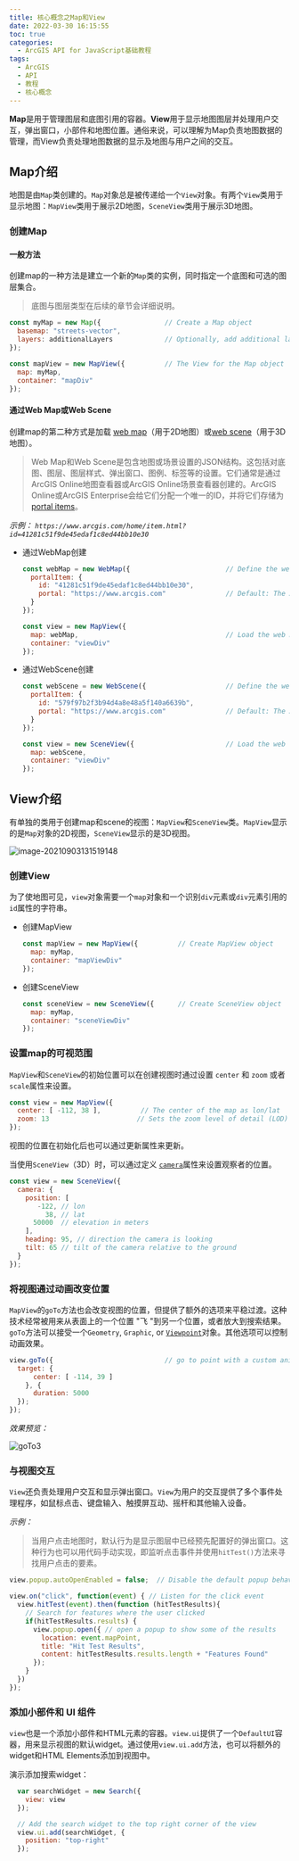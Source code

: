 ```yaml
---
title: 核心概念之Map和View
date: 2022-03-30 16:15:55
toc: true
categories:
  - ArcGIS API for JavaScript基础教程 
tags:
  - ArcGIS
  - API
  - 教程
  - 核心概念
---
```


**Map**是用于管理图层和底图引用的容器。**View**用于显示地图图层并处理用户交互，弹出窗口，小部件和地图位置。通俗来说，可以理解为Map负责地图数据的管理，而View负责处理地图数据的显示及地图与用户之间的交互。

<!-- more -->

## Map介绍

地图是由`Map`类创建的。`Map`对象总是被传递给一个`View`对象。有两个`View`类用于显示地图：`MapView`类用于展示2D地图，`SceneView`类用于展示3D地图。

### 创建Map

#### 一般方法

创建map的一种方法是建立一个新的`Map`类的实例，同时指定一个底图和可选的图层集合。

> 底图与图层类型在后续的章节会详细说明。

```js
const myMap = new Map({                // Create a Map object
  basemap: "streets-vector",
  layers: additionalLayers             // Optionally, add additional layers collection
});

const mapView = new MapView({          // The View for the Map object
  map: myMap,
  container: "mapDiv"
});
```

#### 通过Web Map或Web Scene

创建map的第二种方式是加载 [web map](https://developers.arcgis.com/documentation/core-concepts/web-maps/)（用于2D地图）或[web scene](https://developers.arcgis.com/documentation/core-concepts/web-scenes/)（用于3D地图）。

> Web Map和Web Scene是包含地图或场景设置的JSON结构。这包括对底图、图层、图层样式、弹出窗口、图例、标签等的设置。它们通常是通过ArcGIS Online地图查看器或ArcGIS Online场景查看器创建的。ArcGIS Online或ArcGIS Enterprise会给它们分配一个唯一的ID，并将它们存储为[portal items](https://developers.arcgis.com/javascript/latest/api-reference/esri-portal-PortalItem.html)。

*示例：*
*`https://www.arcgis.com/home/item.html?id=41281c51f9de45edaf1c8ed44bb10e30`*

- 通过WebMap创建

  ```js
  const webMap = new WebMap({                        // Define the web map reference
    portalItem: {
      id: "41281c51f9de45edaf1c8ed44bb10e30",
      portal: "https://www.arcgis.com"               // Default: The ArcGIS Online Portal
    }
  });
  
  const view = new MapView({
    map: webMap,                                     // Load the web map
    container: "viewDiv"
  });
  ```

- 通过WebScene创建

  ```js
  const webScene = new WebScene({                    // Define the web scene reference
    portalItem: {
      id: "579f97b2f3b94d4a8e48a5f140a6639b",
      portal: "https://www.arcgis.com"               // Default: The ArcGIS Online Portal
    }
  });
  
  const view = new SceneView({                       // Load the web scene
    map: webScene,
    container: "viewDiv"
  });
  ```

## View介绍

有单独的类用于创建map和scene的视图：`MapView`和`SceneView`类。`MapView`显示的是`Map`对象的2D视图，`SceneView`显示的是3D视图。

![image-20210903131519148](https://cdn.jsdelivr.net/gh/CoolGIS/img-repo/img/image-20210903131519148.png)

### 创建View

为了使地图可见，`view`对象需要一个`map`对象和一个识别`div`元素或`div`元素引用的`id`属性的字符串。

- 创建MapView

  ```js
  const mapView = new MapView({          // Create MapView object
    map: myMap,
    container: "mapViewDiv"
  });
  ```

- 创建SceneView

  ```js
  const sceneView = new SceneView({      // Create SceneView object
    map: myMap,
    container: "sceneViewDiv"
  });
  ```

### 设置map的可视范围

`MapView`和`SceneView`的初始位置可以在创建视图时通过设置 `center` 和 `zoom` 或者 `scale`属性来设置。

```js
const view = new MapView({
  center: [ -112, 38 ],          // The center of the map as lon/lat
  zoom: 13                      // Sets the zoom level of detail (LOD) to 13
});
```

视图的位置在初始化后也可以通过更新属性来更新。

当使用`SceneView`（3D）时，可以通过定义 [`camera`](https://developers.arcgis.com/javascript/latest/api-reference/esri-views-SceneView.html#camera)属性来设置观察者的位置。

```js
const view = new SceneView({
  camera: {
    position: [
       -122, // lon
         38, // lat
      50000  // elevation in meters
    ],
    heading: 95, // direction the camera is looking
    tilt: 65 // tilt of the camera relative to the ground
  }
});
```

### 将视图通过动画改变位置
`MapView`的`goTo`方法也会改变视图的位置，但提供了额外的选项来平稳过渡。这种技术经常被用来从表面上的一个位置 "飞 "到另一个位置，或者放大到搜索结果。
`goTo`方法可以接受一个`Geometry`, `Graphic`, or [`Viewpoint`](https://developers.arcgis.com/javascript/latest/api-reference/esri-Viewpoint.html)对象。其他选项可以控制动画效果。

```js
view.goTo({                            // go to point with a custom animation duration
  target: {
      center: [ -114, 39 ]
    }, {
      duration: 5000
  });
});
```

*效果预览：*

![goTo3](https://cdn.jsdelivr.net/gh/CoolGIS/img-repo/img/goTo3.webp)

### 与视图交互

`View`还负责处理用户交互和显示弹出窗口。`View`为用户的交互提供了多个事件处理程序，如鼠标点击、键盘输入、触摸屏互动、摇杆和其他输入设备。

*示例：*

> 当用户点击地图时，默认行为是显示图层中已经预先配置好的弹出窗口。这种行为也可以用代码手动实现，即监听点击事件并使用`hitTest()`方法来寻找用户点击的要素。

```js
view.popup.autoOpenEnabled = false;  // Disable the default popup behavior

view.on("click", function(event) { // Listen for the click event
  view.hitTest(event).then(function (hitTestResults){ 
    // Search for features where the user clicked
    if(hitTestResults.results) {
      view.popup.open({ // open a popup to show some of the results
        location: event.mapPoint,
        title: "Hit Test Results",
        content: hitTestResults.results.length + "Features Found"
      });
    }
  })
});
```

### 添加小部件和 UI 组件

`view`也是一个添加小部件和HTML元素的容器。`view.ui`提供了一个`DefaultUI`容器，用来显示视图的默认widget。通过使用`view.ui.add`方法，也可以将额外的widget和HTML Elements添加到视图中。

演示添加搜索widget：

```js
  var searchWidget = new Search({
    view: view
  });

  // Add the search widget to the top right corner of the view
  view.ui.add(searchWidget, {
    position: "top-right"
  });
```
